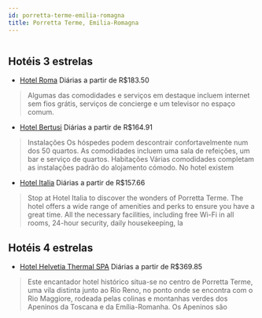 ```yaml
---
id: porretta-terme-emilia-romagna
title: Porretta Terme, Emilia-Romagna
---
```


<center><img src="http://photos.hotelbeds.com/giata/13/131498/131498a_hb_a_012.jpg" alt="" /></center>


## Hotéis 3 estrelas

-    [Hotel Roma](https://www.hurb.com/hoteis/porretta-terme/hotel-roma-JNP-JP009026?cmp=18055) Diárias a partir de R$183.50
   > Algumas das comodidades e serviços em destaque incluem internet sem fios grátis, serviços de concierge e um televisor no espaço comum.
-    [Hotel Bertusi](https://www.hurb.com/hoteis/porretta-terme/hotel-bertusi-JNP-JP008985?cmp=18055) Diárias a partir de R$164.91
   > Instalações
Os hóspedes podem descontrair confortavelmente num dos 50 quartos. As comodidades incluem uma sala de refeições, um bar e serviço de quartos.
Habitações
Várias comodidades completam as instalações padrão do alojamento cómodo. No hotel existem 
-    [Hotel Italia](https://www.hurb.com/hoteis/porretta-terme/hotel-italia-JNP-JP141318?cmp=18055) Diárias a partir de R$157.66
   > Stop at Hotel Italia to discover the wonders of Porretta Terme. The hotel offers a wide range of amenities and perks to ensure you have a great time. All the necessary facilities, including free Wi-Fi in all rooms, 24-hour security, daily housekeeping, la

## Hotéis 4 estrelas

-    [Hotel Helvetia Thermal SPA](https://www.hurb.com/hoteis/porretta-terme/hotel-helvetia-thermal-spa-JNP-JP198740?cmp=18055) Diárias a partir de R$369.85
   > Este encantador hotel histórico situa-se no centro de Porretta Terme, uma vila distinta junto ao Rio Reno, no ponto onde se encontra com o Rio Maggiore, rodeada pelas colinas e montanhas verdes dos Apeninos da Toscana e da Emília-Romanha. Os Apeninos são 
